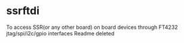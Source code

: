 # ssrftdi
To access SSR(or any other board) on board devices through FT4232 jtag/spi/i2c/gpio interfaces
Readme deleted
